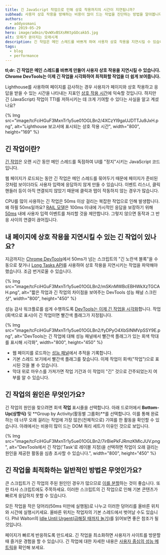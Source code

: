 ```yaml
---
title: 긴 JavaScript 작업으로 인해 상호 작용까지의 시간이 지연됩니까?
subhead: 사용자 상호 작용을 방해하는 비용이 많이 드는 작업을 진단하는 방법을 알아봅니다.
authors:
  - addyosmani
date: 2019-05-29
hero: image/admin/QvWXvBSXsRKtpGOcakb5.jpg
alt: 모래가 쏟아지는 모래시계
description: 긴 작업은 메인 스레드를 바쁘게 하여 사용자 상호 작용을 지연시킬 수 있습니다. Chrome DevTools가 이제 긴 작업을 시각화하여 최적화할 작업을 더 쉽게 보여줍니다.
tags:
  - blog
  - performance
---
```


**tl;dr: 긴 작업은 메인 스레드를 바쁘게 만들어 사용자 상호 작용을 지연시킬 수 있습니다. Chrome DevTools는 이제 긴 작업을 시각화하여 최적화할 작업을 더 쉽게 보여줍니다.**

Lighthouse를 사용하여 페이지를 감사하는 경우 사용자가 페이지와 상호 작용하고 응답을 받을 수 있는 시간을 나타내는 지표인 [상호 작용 시간](/tti/)에 익숙할 것입니다. 하지만 긴 (JavaScript) 작업이 TTI를 저하시키는 데 크게 기여할 수 있다는 사실을 알고 계셨나요?

{% Img src="image/tcFciHGuF3MxnTr1y5ue01OGLBn2/4XCzYI9gaUJDTTJu9JxH.png", alt="Lighthouse 보고서에 표시되는 상호 작용 시간", width="800", height="169" %}

## 긴 작업이란?

[긴 작업](https://developer.mozilla.org/docs/Web/API/Long_Tasks_API)은 오랜 시간 동안 메인 스레드를 독점하여 UI를 "정지"시키는 JavaScript 코드입니다.

웹 페이지가 로드되는 동안 긴 작업은 메인 스레드를 묶어두기 때문에 페이지가 준비된 것처럼 보이더라도 사용자 입력에 응답하지 않게 만들 수 있습니다. 이벤트 리스너, 클릭 핸들러 등이 아직 연결되지 않았기 때문에 클릭과 탭이 작동하지 않는 경우가 많습니다.

CPU를 많이 사용하는 긴 작업은 50ms 이상 걸리는 복잡한 작업으로 인해 발생합니다. 왜 하필 50ms일까요? [RAIL 모델](/rail/)은 100ms 이내에 가시적인 응답을 보장하기 위해 [50ms](/rail/#response:-process-events-in-under-50ms) 내에 사용자 입력 이벤트를 처리할 것을 제안합니다. 그렇지 않으면 동작과 그 반응 사이의 연결이 끊어집니다.

## 내 페이지에 상호 작용을 지연시킬 수 있는 긴 작업이 있나요?

지금까지는 [Chrome DevTools](https://developer.chrome.com/docs/devtools/)에서 50ms가 넘는 스크립트의 "긴 노란색 블록"을 수동으로 찾거나 [Long Tasks API](https://calendar.perfplanet.com/2017/tracking-cpu-with-long-tasks-api/)를 사용하여 상호 작용을 지연시키는 작업을 파악해야 했습니다. 조금 번거로울 수 있습니다.

{% Img src="image/tcFciHGuF3MxnTr1y5ue01OGLBn2/mSKnMWBcEBHWkXzTGCAH.png", alt="짧은 작업과 긴 작업의 차이점을 보여주는 DevTools 성능 패널 스크린샷", width="800", height="450" %}

성능 감사 워크플로를 쉽게 수행하도록 [DevTools는 이제 긴 작업을 시각화](https://developers.google.com/web/updates/2019/03/devtools#longtasks)합니다. 작업(회색으로 표시)이 긴 작업이면 빨간색 플래그가 지정됩니다.

{% Img src="image/tcFciHGuF3MxnTr1y5ue01OGLBn2/fyDPyO4XbSINMVpSSY9E.png", alt="DevTools는 긴 작업에 대해 성능 패널에서 빨간색 플래그가 있는 회색 막대를 표시해 시각화", width="800", height="450" %}

- 웹 페이지를 로드하는 [성능 패널](https://developer.chrome.com/docs/devtools/evaluate-performance/)에서 추적을 기록합니다.
- 기본 스레드 보기에서 빨간색 플래그를 찾습니다. 이제 작업이 회색("작업")으로 표시된 것을 볼 수 있습니다.
- 막대 위로 마우스를 가져가면 작업 기간과 이 작업이 "긴" 것으로 간주되었는지 여부를 알 수 있습니다.

## 긴 작업의 원인은 무엇인가요?

긴 작업의 원인을 찾으려면 회색 **작업** 표시줄을 선택합니다. 아래 드로어에서 **Bottom-Up(상향식)** 및 **Group by Activity(활동별 그룹화)**를 선택합니다. 이를 통해 완료하는 데 너무 오래 걸리는 작업에 가장 많은(전체적으로) 기여를 한 활동을 확인할 수 있습니다. 아래에서는 비용이 많이 드는 DOM 쿼리 세트가 이유인 것으로 보입니다.

{% Img src="image/tcFciHGuF3MxnTr1y5ue01OGLBn2/7irBiePkFJRmzKMlcJUV.png", alt="DevTools에서 긴 작업('Task'로 레이블 지정)을 선택하면 작업이 오래 걸리는 원인을 제공한 활동을 심층 조사할 수 있습니다.", width="800", height="450" %}

## 긴 작업을 최적화하는 일반적인 방법은 무엇인가요?

큰 스크립트가 긴 작업의 주된 원인인 경우가 많으므로 [이를 분할](/reduce-javascript-payloads-with-code-splitting)하는 것이 좋습니다. 또한 타사 스크립트에도 주목하세요. 이러한 스크립트의 긴 작업으로 인해 기본 콘텐츠가 빠르게 응답하지 못할 수 있습니다.

모든 작업을 작은 덩어리(50ms 미만에 실행됨)로 나누고 이러한 덩어리를 올바른 위치와 시간에 실행시키세요. 올바른 위치는 작업자의 기본 스레드에서 벗어날 수도 있습니다. Phil Walton의 [Idle Until Urgent(급해질 때까지 놀기)](https://philipwalton.com/articles/idle-until-urgent/)를 읽어보면 좋은 참조가 될 것입니다.

페이지가 빠르게 반응하도록 만드세요. 긴 작업을 최소화하면 사용자가 사이트를 방문할 때 즐거운 경험을 할 수 있습니다. 긴 작업에 대한 자세한 내용은 [사용자 중심의 성능 메트릭](https://developers.google.com/web/fundamentals/performance/user-centric-performance-metrics#tracking_long_tasks)을 확인해 보세요.
